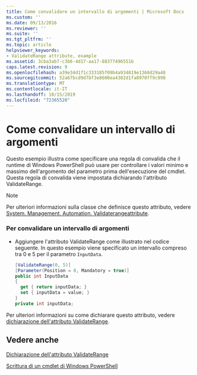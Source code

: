 ```yaml
---
title: Come convalidare un intervallo di argomenti | Microsoft Docs
ms.custom: ''
ms.date: 09/13/2016
ms.reviewer: ''
ms.suite: ''
ms.tgt_pltfrm: ''
ms.topic: article
helpviewer_keywords:
- ValidateRange attribute, example
ms.assetid: 3cba3ab7-c3b6-4d17-aa17-88377496551b
caps.latest.revision: 9
ms.openlocfilehash: a39e34d1f1c333185f09b4a934819e1368d29a48
ms.sourcegitcommit: 52a67bcd9d7bf3e8600ea4302d1fa8970ff9c998
ms.translationtype: MT
ms.contentlocale: it-IT
ms.lasthandoff: 10/15/2019
ms.locfileid: "72365520"
---
```

# <a name="how-to-validate-an-argument-range"></a>Come convalidare un intervallo di argomenti

Questo esempio illustra come specificare una regola di convalida che il runtime di Windows PowerShell può usare per controllare i valori minimo e massimo dell'argomento del parametro prima dell'esecuzione del cmdlet. Questa regola di convalida viene impostata dichiarando l'attributo ValidateRange.

> [!NOTE]
> Per ulteriori informazioni sulla classe che definisce questo attributo, vedere [System. Management. Automation. Validaterangeattribute](/dotnet/api/System.Management.Automation.ValidateRangeAttribute).

### <a name="to-validate-an-argument-range"></a>Per convalidare un intervallo di argomenti

- Aggiungere l'attributo ValidateRange come illustrato nel codice seguente. In questo esempio viene specificato un intervallo compreso tra 0 e 5 per il parametro `InputData`.

    ```csharp
    [ValidateRange(0, 5)]
    [Parameter(Position = 0, Mandatory = true)]
    public int InputData
    {
      get { return inputData; }
      set { inputData = value; }
    }
    private int inputData;
    ```

Per ulteriori informazioni su come dichiarare questo attributo, vedere [dichiarazione dell'attributo ValidateRange](./validaterange-attribute-declaration.md).

## <a name="see-also"></a>Vedere anche

[Dichiarazione dell'attributo ValidateRange](./validaterange-attribute-declaration.md)

[Scrittura di un cmdlet di Windows PowerShell](./writing-a-windows-powershell-cmdlet.md)
